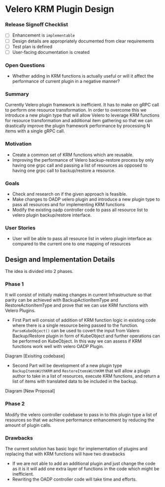 # Velero KRM Plugin Design

### Release Signoff Checklist

- [ ] Enhancement is `implementable`
- [ ] Design details are appropriately documented from clear requirements
- [ ] Test plan is defined
- [ ] User-facing documentation is created

### Open Questions 
-  Whether adding in KRM functions is actually useful or will it affect the performance of current plugin in a negative manner?

### Summary

Currently Velero plugin framework is inefficient. It has to make on gRPC call to perform one resource transformation.  In order to overcome this we introduce a new plugin type that will allow Velero to leverage KRM functions for resource transformation and additional item gathering so that we can drastically improve the plugin framework performance by processing N items with a single gRPC call.

### Motivation

- Create a common set of KRM functions which are reusable.
- Improving the performance of Velero backup-restore process by only having one grpc call and passing a list of resources as opposed to having one grpc call to backup/restore a resource. 

### Goals
- Check and research on if the given approach is feasible.
- Make changes to OADP velero plugin and introduce a new plugin type to pass all resources and for  implementing KRM functions
- Modify the existing oadp controller code to pass all resource list to velero plugin backup/restore interface.


### User Stories 

- User will be able to pass all resource list in velero plugin interface as compared to the current one to one mapping of resources 

## Design and Implementation Details

The idea is divided into 2 phases.

 ### Phase 1 
It will consist of initially making changes in current Infrastructure so that parity can be achieved with BackupActionItemType and RestoreActionItemType and prove that we can use KRM functions with Velero Plugins.
	 
 - First Part will consist of addition of KRM function logic in existing code where there is a  single resource being passed to the function. `ParseKubeObject()` can be used to covert the input from Valero Backup/Restore plugin in form of KubeObject and further operations can be performed on KubeObject. In this way we can assess if KRM functions work well with velero OADP Plugin.

 Diagram [Exisiting codebase]

- Second  Part will be development of a new plugin type `BackupItemsWithKRM` and `RestoreItemsWithKRM` that will allow a plugin author to take in a list of resources, execute KRM functions, and return a list of items with translated data to be included in the backup.


 Diagram [New Proposal]



### Phase 2 
 Modify the velero controller codebase to pass in to this plugin type a list of resources so that we achieve    performance enhancement by reducing the amount of plugin calls.



### Drawbacks

The current solution has basic logic for implementation of plugins and replacing that with KRM functions will have two drawbacks

- If we are not able to add an additional plugin and just change the code as it is it will add one extra layer of functions in the code which might be inefficient.
- Rewriting the OADP controller code will take time and efforts.
